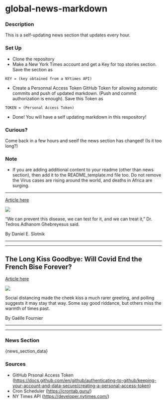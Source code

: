 # global-news-markdown

### Description 
This is a self-updating news section that updates every hour.

### Set Up 
* Clone the repository
* Make a New York Times account and get a Key for top stories section. Save the section as 
 ```
 KEY = (key obtained from a NYtimes API)
 ```
*  Create a Personnal Access Token GitHub Token for allowing automatic commits and push of updated markdown. (Push and commit authorization is enough). Save this Token as 
```
TOKEN = (Personal Access Token)
```
* Done! You will have a self updating markdown in this respository!

### Curious?
Come back in a few hours and seeif the news section has changed! (Is it too long?)

### Note
* If you are adding additional content to your readme (other than news section), then add it to the README_template.md file too. Do not remove the Virus cases are rising around the world, and deaths in Africa are surging.
--------------------------------------------------------------------------

[Article here](https://www.nytimes.com/2021/07/30/world/africa-who-coronavirus-deaths.html)

[![](https://static01.nyt.com/images/2021/07/30/world/30virus-briefing-who-africa/merlin_191853954_14f08eed-feba-474f-9a37-552e9efbc2d4-superJumbo.jpg)](https://www.nytimes.com/2021/07/30/world/africa-who-coronavirus-deaths.html)

“We can prevent this disease, we can test for it, and we can treat it,” Dr. Tedros Adhanom Ghebreyesus said.

By Daniel E. Slotnik

* * *

* * *

The Long Kiss Goodbye: Will Covid End the French Bise Forever?
--------------------------------------------------------------

[Article here](https://www.nytimes.com/2021/07/31/world/europe/covid-france-bise.html)

[![](https://static01.nyt.com/images/2021/07/29/world/29France-BISE-01/29France-BISE-01-superJumbo.jpg)](https://www.nytimes.com/2021/07/31/world/europe/covid-france-bise.html)

Social distancing made the cheek kiss a much rarer greeting, and polling suggests it may stay that way. Some say good riddance, but others miss the warmth of times past.

By Gaëlle Fournier

* * *

* * *

### News Section 
{news_section_data}


### Sources 
* GitHub Prsonal Access Token (https://docs.github.com/en/github/authenticating-to-github/keeping-your-account-and-data-secure/creating-a-personal-access-token)
* Cron Scheduler (https://crontab.guru/)
* NY Times API (https://developer.nytimes.com/)
